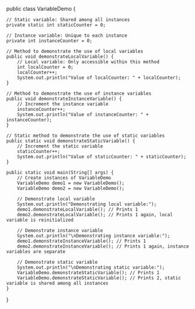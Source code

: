 public class VariableDemo {

    // Static variable: Shared among all instances
    private static int staticCounter = 0;

    // Instance variable: Unique to each instance
    private int instanceCounter = 0;

    // Method to demonstrate the use of local variables
    public void demonstrateLocalVariable() {
        // Local variable: Only accessible within this method
        int localCounter = 0;
        localCounter++;
        System.out.println("Value of localCounter: " + localCounter);
    }

    // Method to demonstrate the use of instance variables
    public void demonstrateInstanceVariable() {
        // Increment the instance variable
        instanceCounter++;
        System.out.println("Value of instanceCounter: " + instanceCounter);
    }

    // Static method to demonstrate the use of static variables
    public static void demonstrateStaticVariable() {
        // Increment the static variable
        staticCounter++;
        System.out.println("Value of staticCounter: " + staticCounter);
    }

    public static void main(String[] args) {
        // Create instances of VariableDemo
        VariableDemo demo1 = new VariableDemo();
        VariableDemo demo2 = new VariableDemo();

        // Demonstrate local variable
        System.out.println("Demonstrating local variable:");
        demo1.demonstrateLocalVariable(); // Prints 1
        demo2.demonstrateLocalVariable(); // Prints 1 again, local variable is reinitialized

        // Demonstrate instance variable
        System.out.println("\nDemonstrating instance variable:");
        demo1.demonstrateInstanceVariable(); // Prints 1
        demo2.demonstrateInstanceVariable(); // Prints 1 again, instance variables are separate

        // Demonstrate static variable
        System.out.println("\nDemonstrating static variable:");
        VariableDemo.demonstrateStaticVariable(); // Prints 1
        VariableDemo.demonstrateStaticVariable(); // Prints 2, static variable is shared among all instances
    }
}
